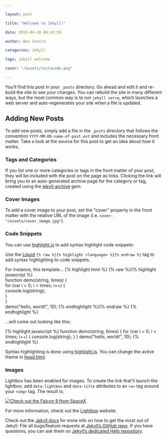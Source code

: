 ```yaml
---

layout: post

title: "Welcome to Jekyll!"

date: 2015-04-18 08:43:59

author: Ben Centra

categories: Jekyll

tags: jekyll welcome

cover: "/assets/instacode.png"

---
```


You’ll find this post in your `_posts` directory. Go ahead and edit it and re-build the site to see your changes. You can rebuild the site in many different ways, but the most common way is to run `jekyll serve`, which launches a web server and auto-regenerates your site when a file is updated.

Adding New Posts
----------------

To add new posts, simply add a file in the `_posts` directory that follows the convention `YYYY-MM-DD-name-of-post.ext` and includes the necessary front matter. Take a look at the source for this post to get an idea about how it works.

### Tags and Categories

If you list one or more categories or tags in the front matter of your post, they will be included with the post on the page as links. Clicking the link will bring you to an auto-generated archive page for the category or tag, created using the [jekyll-archive](https://github.com/jekyll/jekyll-archives) gem.

### Cover Images

To add a cover image to your post, set the "cover" property in the front matter with the relative URL of the image (i.e. <code>cover: "/assets/cover_image.jpg"</code>).

### Code Snippets

You can use [highlight.js](https://highlightjs.org/) to add syntax highlight code snippets:

Use the [Liquid](https://github.com/Shopify/liquid/wiki/Liquid-for-Designers) `{% raw %}{% highlight <language> %}{% endraw %}` tag to add syntax highlighting to code snippets.

For instance, this template... {% highlight html %} {% raw %}{% highlight javascript %}  
function demo(string, times) {  
 for (var i = 0; i < times; i++) {  
 console.log(string);  
 }  
}  
demo("hello, world!", 10); {% endhighlight %}{% endraw %} {% endhighlight %}

...will come out looking like this:

{% highlight javascript %} function demo(string, times) { for (var i = 0; i < times; i++) { console.log(string); } } demo("hello, world!", 10); {% endhighlight %}

Syntax highlighting is done using [highlight.js](https://highlightjs.org/). You can change the active theme in [head.html](https://github.com/bencentra/centrarium/blob/2dcd73d09e104c3798202b0e14c1db9fa6e77bc7/_includes/head.html#L15).

### Images

Lightbox has been enabled for images. To create the link that'll launch the lightbox, add <code>data-lightbox</code> and <code>data-title</code> attributes to an <code>&lt;a&gt;</code> tag around your <code>&lt;img&gt;</code> tag. The result is:

<a href="//bencentra.com/assets/images/falcon9_large.jpg" data-lightbox="falcon9-large" data-title="Check out the Falcon 9 from SpaceX"> <img src="//bencentra.com/assets/images/falcon9_small.jpg" title="Check out the Falcon 9 from SpaceX"></a>

For more information, check out the [Lightbox](http://lokeshdhakar.com/projects/lightbox2/) website.

Check out the [Jekyll docs](http://jekyllrb.com) for more info on how to get the most out of Jekyll. File all bugs/feature requests at [Jekyll’s GitHub repo](https://github.com/jekyll/jekyll). If you have questions, you can ask them on [Jekyll’s dedicated Help repository](https://github.com/jekyll/jekyll-help).
